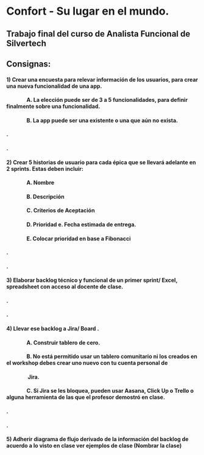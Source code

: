 # Confort - Su lugar en el mundo.
## Trabajo final del curso de Analista Funcional de Silvertech

## Consignas:
#### 1) Crear una encuesta para relevar información de los usuarios, para crear una nueva funcionalidad de una app. 
#### &nbsp;&nbsp;&nbsp;&nbsp;&nbsp;&nbsp;&nbsp;&nbsp;&nbsp;&nbsp;&nbsp;&nbsp;&nbsp;&nbsp;&nbsp;&nbsp;A. La elección puede ser de 3 a 5 funcionalidades, para definir finalmente sobre una funcionalidad. 
#### &nbsp;&nbsp;&nbsp;&nbsp;&nbsp;&nbsp;&nbsp;&nbsp;&nbsp;&nbsp;&nbsp;&nbsp;&nbsp;&nbsp;&nbsp;&nbsp;B. La app puede ser una existente o una que aún no exista. 
#### .                                       
#### .                                         
#### 2) Crear 5 historias de usuario para cada épica que se llevará adelante en 2 sprints. Estas deben incluir:
#### &nbsp;&nbsp;&nbsp;&nbsp;&nbsp;&nbsp;&nbsp;&nbsp;&nbsp;&nbsp;&nbsp;&nbsp;&nbsp;&nbsp;&nbsp;&nbsp;A. Nombre 
#### &nbsp;&nbsp;&nbsp;&nbsp;&nbsp;&nbsp;&nbsp;&nbsp;&nbsp;&nbsp;&nbsp;&nbsp;&nbsp;&nbsp;&nbsp;&nbsp;B. Descripción 
#### &nbsp;&nbsp;&nbsp;&nbsp;&nbsp;&nbsp;&nbsp;&nbsp;&nbsp;&nbsp;&nbsp;&nbsp;&nbsp;&nbsp;&nbsp;&nbsp;C. Criterios de Aceptación 
#### &nbsp;&nbsp;&nbsp;&nbsp;&nbsp;&nbsp;&nbsp;&nbsp;&nbsp;&nbsp;&nbsp;&nbsp;&nbsp;&nbsp;&nbsp;&nbsp;D. Prioridad e. Fecha estimada de entrega. 
#### &nbsp;&nbsp;&nbsp;&nbsp;&nbsp;&nbsp;&nbsp;&nbsp;&nbsp;&nbsp;&nbsp;&nbsp;&nbsp;&nbsp;&nbsp;&nbsp;E. Colocar prioridad en base a Fibonacci 
#### .                                       
#### .  
#### 3) Elaborar backlog técnico y funcional de un primer sprint/ Excel, spreadsheet con acceso al docente de clase. 
#### .                                       
#### .
#### 4) Llevar ese backlog a Jira/ Board . 
#### &nbsp;&nbsp;&nbsp;&nbsp;&nbsp;&nbsp;&nbsp;&nbsp;&nbsp;&nbsp;&nbsp;&nbsp;&nbsp;&nbsp;&nbsp;&nbsp;A. Construir tablero de cero. 
#### &nbsp;&nbsp;&nbsp;&nbsp;&nbsp;&nbsp;&nbsp;&nbsp;&nbsp;&nbsp;&nbsp;&nbsp;&nbsp;&nbsp;&nbsp;&nbsp;B. No está permitido usar un tablero comunitario ni los creados en el workshop debes crear uno nuevo con tu cuenta personal de 
#### &nbsp;&nbsp;&nbsp;&nbsp;&nbsp;&nbsp;&nbsp;&nbsp;&nbsp;&nbsp;&nbsp;&nbsp;&nbsp;&nbsp;&nbsp;&nbsp;  Jira. 
#### &nbsp;&nbsp;&nbsp;&nbsp;&nbsp;&nbsp;&nbsp;&nbsp;&nbsp;&nbsp;&nbsp;&nbsp;&nbsp;&nbsp;&nbsp;&nbsp;C. Si Jira se les bloquea, pueden usar Aasana, Click Up o Trello o alguna herramienta de las que el profesor demostró en clase. 
#### .                                       
#### .
#### 5) Adherir diagrama de flujo derivado de la información del backlog de acuerdo a lo visto en clase ver ejemplos de clase (Nombrar la clase) 


